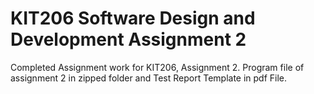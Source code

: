 # KIT206 Software Design and Development Assignment 2
Completed Assignment work for KIT206, Assignment 2.
Program file of assignment 2 in zipped folder and Test Report Template in pdf File.
